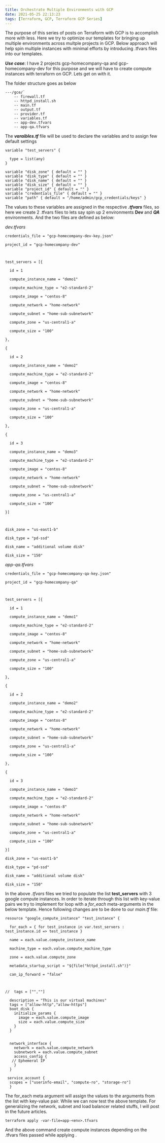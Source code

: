 ```yaml
---
title: Orchestrate Multiple Environments with GCP
date: 2021-05-25 22:13:23
tags: [Terraform, GCP, Terraform GCP Series]
---
```


The purpose of this series of posts on Terraform with GCP is to accomplish more with less.  Here we try to optimize our templates for bringing up multiple environments across multple projects in GCP.  Below approach will help spin multiple instances with minimal efforts by introducing .tfvars files into our templates.

***Use case***: I have 2  projects gcp-homecompany-qa and gcp-homecompany-dev for this purpose and we will have to create compute instances with terraform on GCP. Lets get on with it.



The folder structure goes as below

```
---/gce/`
	-- firewall.tf
	-- httpd_install.sh
	-- main.tf
	-- output.tf
	-- provider.tf
	-- variables.tf
	-- app-dev.tfvars
    -- app-qa.tfvars
```

The ***varaibles.tf*** file will be used to declare the variables and to assign few default settings

```
variable "test_servers" { 

  type = list(any) 
}

variable "disk_zone" { default = "" }
variable "disk_type" { default = "" }
variable "disk_name" { default = "" }
variable "disk_size" { default = "" }
variable "project_id" { default = "" }
variable "credentials_file" { default = "" }
variable "path" { default = "/home/admin/gcp_credentials/keys" }
```



The values to these variables are assigned in the respective ***.tfvars*** files, so here we create 2 .tfvars files to lets say spin up 2 environments **Dev** and ***QA*** environments. And the two files are defined as below:

*dev.tfvars* 

```
credentials_file = "gcp-homecompany-dev-key.json"

project_id = "gcp-homecompany-dev"



test_servers = [{

  id = 1

  compute_instance_name = "demo1"

  compute_machine_type = "e2-standard-2"

  compute_image = "centos-8"

  compute_network = "home-network"

  compute_subnet = "home-sub-subnetwork"

  compute_zone = "us-central1-a"

  compute_size = "100"

},

{

  id = 2

  compute_instance_name = "demo2"

  compute_machine_type = "e2-standard-2"

  compute_image = "centos-8"

  compute_network = "home-network"

  compute_subnet = "home-sub-subnetwork"

  compute_zone = "us-central1-a"

  compute_size = "100"

},

{

  id = 3

  compute_instance_name = "demo3"

  compute_machine_type = "e2-standard-2"

  compute_image = "centos-8"

  compute_network = "home-network"

  compute_subnet = "home-sub-subnetwork"

  compute_zone = "us-central1-a"

  compute_size = "100"

}]



disk_zone = "us-east1-b"

disk_type = "pd-ssd"

disk_name = "additional volume disk"

disk_size = "150"
```



*app-qa.tfvars*

```
credentials_file = "gcp-homecompany-qa-key.json"

project_id = "gcp-homecompany-qa"



test_servers = [{

  id = 1

  compute_instance_name = "demo1"

  compute_machine_type = "e2-standard-2"

  compute_image = "centos-8"

  compute_network = "home-network"

  compute_subnet = "home-sub-subnetwork"

  compute_zone = "us-central1-a"

  compute_size = "100"

},

{

  id = 2

  compute_instance_name = "demo2"

  compute_machine_type = "e2-standard-2"

  compute_image = "centos-8"

  compute_network = "home-network"

  compute_subnet = "home-sub-subnetwork"

  compute_zone = "us-central1-a"

  compute_size = "100"

},

{

  id = 3

  compute_instance_name = "demo3"

  compute_machine_type = "e2-standard-2"

  compute_image = "centos-8"

  compute_network = "home-network"

  compute_subnet = "home-sub-subnetwork"

  compute_zone = "us-central1-a"

  compute_size = "100"

}]

disk_zone = "us-east1-b"

disk_type = "pd-ssd"

disk_name = "additional volume disk"

disk_size = "150"
```



In the above *.tfvars* files we tried to populate the list **test_servers** with 3 google compute instances. In order to iterate through this list with key-value pairs we try to implement for loop with a *for_each* meta-arguments in the below template. Hence following changes are to be done to our *main.tf* file:



```
resource "google_compute_instance" "test_instance" {

  for_each = { for test_instance in var.test_servers : test_instance.id => test_instance }

  name = each.value.compute_instance_name

  machine_type = each.value.compute_machine_type

  zone = each.value.compute_zone

  metadata_startup_script = "${file("httpd_install.sh")}" 

  can_ip_forward = "false"



//  tags = ["",""]

  description = "This is our virtual machines"
  tags = ["allow-http","allow-https"]
  boot_disk {
    initialize_params {
      image = each.value.compute_image
      size = each.value.compute_size
    }
  }


  network_interface {
    network = each.value.compute_network
    subnetwork = each.value.compute_subnet
    access_config {
   // Ephemeral IP
    }
  }

 service_account {
  scopes = ["userinfo-email", "compute-ro", "storage-ro"]
  }
```

The for_each meta argument will assign the values to the arguments from the list with key-value pair. While we can now test the above  template. For generalizing the network, subnet and load balancer related stuffs, I will post in the future articles.



`terraform apply -var-file=app-<env>.tfvars`



And the above command create compute instances depending on the .tfvars files passed while applying .
